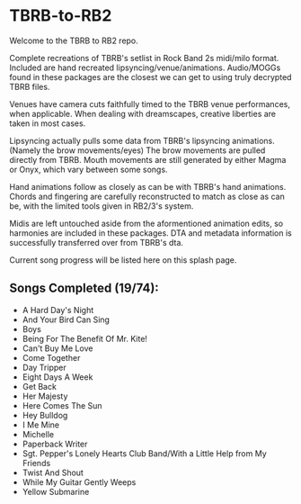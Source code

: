 # TBRB-to-RB2

Welcome to the TBRB to RB2 repo.

Complete recreations of TBRB's setlist in Rock Band 2s midi/milo format. Included are hand recreated lipsyncing/venue/animations.
Audio/MOGGs found in these packages are the closest we can get to using truly decrypted TBRB files.

Venues have camera cuts faithfully timed to the TBRB venue performances, when applicable.
When dealing with dreamscapes, creative liberties are taken in most cases.

Lipsyncing actually pulls some data from TBRB's lipsyncing animations. (Namely the brow movements/eyes)
The brow movements are pulled directly from TBRB. Mouth movements are still generated by either Magma or Onyx, which vary between some songs.

Hand animations follow as closely as can be with TBRB's hand animations. Chords and fingering are carefully reconstructed to match as close as can be, with the limited tools given in RB2/3's system.

Midis are left untouched aside from the aformentioned animation edits, so harmonies are included in these packages.
DTA and metadata information is successfully transferred over from TBRB's dta.

Current song progress will be listed here on this splash page.

## Songs Completed (19/74):

*  A Hard Day's Night
*  And Your Bird Can Sing
*  Boys
*  Being For The Benefit Of Mr. Kite!
*  Can't Buy Me Love
*  Come Together
*  Day Tripper
*  Eight Days A Week
*  Get Back
*  Her Majesty
*  Here Comes The Sun
*  Hey Bulldog
*  I Me Mine
*  Michelle
*  Paperback Writer
*  Sgt. Pepper's Lonely Hearts Club Band/With a Little Help from My Friends
*  Twist And Shout
*  While My Guitar Gently Weeps
*  Yellow Submarine
